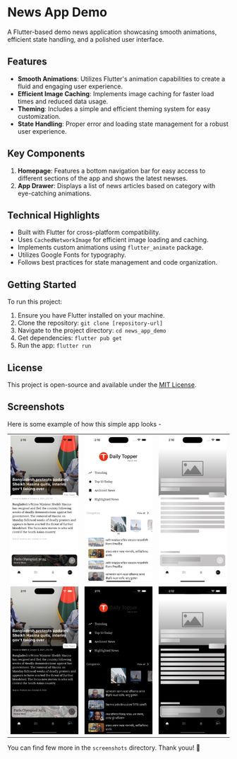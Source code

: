 # News App Demo


A Flutter-based demo news application showcasing smooth animations, efficient state handling, and a polished user interface.

## Features

- **Smooth Animations**: Utilizes Flutter's animation capabilities to create a fluid and engaging user experience.
- **Efficient Image Caching**: Implements image caching for faster load times and reduced data usage.
- **Theming**: Includes a simple and efficient theming system for easy customization.
- **State Handling**: Proper error and loading state management for a robust user experience.

## Key Components

1. **Homepage**: Features a bottom navigation bar for easy access to different sections of the app and shows the latest newses.
2. **App Drawer**: Displays a list of news articles based on category with eye-catching animations.

## Technical Highlights

- Built with Flutter for cross-platform compatibility.
- Uses `CachedNetworkImage` for efficient image loading and caching.
- Implements custom animations using `flutter_animate` package.
- Utilizes Google Fonts for typography.
- Follows best practices for state management and code organization.

## Getting Started

To run this project:

1. Ensure you have Flutter installed on your machine.
2. Clone the repository: `git clone [repository-url]`
3. Navigate to the project directory: `cd news_app_demo`
4. Get dependencies: `flutter pub get`
5. Run the app: `flutter run`

## License

This project is open-source and available under the [MIT License](LICENSE).

## Screenshots
Here is some example of how this simple app looks -

|                                                                                                                                |                                                                                                                                |                                                                                                                                 |
| :----------------------------------------------------------------------------------------------------------------------------: | :----------------------------------------------------------------------------------------------------------------------------: | :-----------------------------------------------------------------------------------------------------------------------------: |
| <img width="300" alt="Screenshot One" src="./screenshots/Simulator Screenshot - iPhone 16 Plus - 2024-10-08 at 14.15.19.png">  | <img width="300" alt="Screenshot Two" src="./screenshots/Simulator Screenshot - iPhone 16 Plus - 2024-10-08 at 14.10.36.png">  | <img width="300" alt="Screenshot Three" src="./screenshots/Simulator Screenshot - iPhone 16 Plus - 2024-10-08 at 14.10.45.png"> |
| <img width="300" alt="Screenshot Four" src="./screenshots/Simulator Screenshot - iPhone 16 Plus - 2024-10-08 at 14.11.51.png"> | <img width="300" alt="Screenshot Five" src="./screenshots/Simulator Screenshot - iPhone 16 Plus - 2024-10-08 at 14.11.57.png"> |  <img width="300" alt="Screenshot Six" src="./screenshots/Simulator Screenshot - iPhone 16 Plus - 2024-10-08 at 14.12.02.png">  |

You can find few more in the `screenshots` directory. Thank youu! 💙